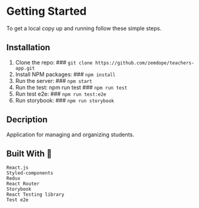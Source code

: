 # Getting Started

To get a local copy up and running follow these simple steps.

## Installation
1. Clone the repo: ### `git clone https://github.com/zemdope/teachers-app.git`
2. Install NPM packages:  ### `npm install`
3. Run the server: ### `npm start`
4. Run the test: npm run test ### `npm run test`
5. Run test e2e: ### `npm run test:e2e`
6. Run storybook: ### `npm run storybook`


## Decription
Application for managing and organizing students.

## Built With 🔨

    React.js
    Styled-components
    Redux
    React Router
    Storybook
    React Testing library
    Test e2e
    
    
    
